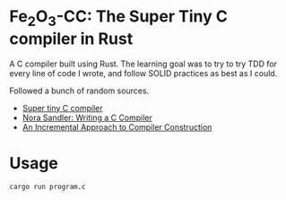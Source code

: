 # Fe<sub>2</sub>O<sub>3</sub>-CC: The Super Tiny C compiler in Rust
A C compiler built using Rust. The learning goal was to try to try TDD for every line of code I wrote, and follow SOLID practices as best as I could. 

Followed a bunch of random sources.
- [Super tiny C compiler](https://github.com/jamiebuilds/the-super-tiny-compiler)
- [Nora Sandler: Writing a C Compiler](https://norasandler.com/2017/11/29/Write-a-Compiler.html)
- [An Incremental Approach to Compiler Construction](http://scheme2006.cs.uchicago.edu/11-ghuloum.pdf)

# Usage
```
cargo run program.c
```
